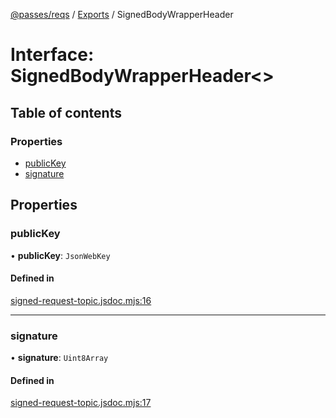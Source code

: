 [@passes/reqs](../README.md) / [Exports](../modules.md) / SignedBodyWrapperHeader

# Interface: SignedBodyWrapperHeader\<\>

## Table of contents

### Properties

- [publicKey](SignedBodyWrapperHeader.md#publickey)
- [signature](SignedBodyWrapperHeader.md#signature)

## Properties

### publicKey

• **publicKey**: `JsonWebKey`

#### Defined in

[signed-request-topic.jsdoc.mjs:16](https://github.com/passes-org/passes/blob/8e6096b/packages/reqs/src/signed-request-topic.jsdoc.mjs#L16)

___

### signature

• **signature**: `Uint8Array`

#### Defined in

[signed-request-topic.jsdoc.mjs:17](https://github.com/passes-org/passes/blob/8e6096b/packages/reqs/src/signed-request-topic.jsdoc.mjs#L17)
